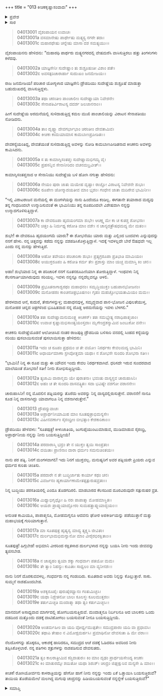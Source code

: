 +++
title = "013 ಕೀಚಕಕೃಷ್ಣಾಸಂವಾದಃ"
+++

<details><summary>ಪ್ರವೇಶ</summary>


।।   ಓಂ ಓಂ ನಮೋ ನಾರಾಯಣಾಯ।।   ಶ್ರೀ ವೇದವ್ಯಾಸಾಯ ನಮಃ ।।

ಶ್ರೀ ಕೃಷ್ಣದ್ವೈಪಾಯನ ವೇದವ್ಯಾಸ ವಿರಚಿತ  

**ಶ್ರೀ ಮಹಾಭಾರತ**

**ವಿರಾಟ ಪರ್ವ**

**ಕೀಚಕವಧ ಪರ್ವ**

**ಅಧ್ಯಾಯ 13**

</details>


<details><summary>ಸಾರ</summary>

ದ್ರೌಪದಿಯನ್ನು ನೋಡಿ ಮೋಹಿತನಾದ ಕೀಚಕನು ಅಕ್ಕ ಸುದೇಷ್ಣೆಯಲ್ಲಿ ಅವಳ್ಯಾರೆಂದು ವಿಚಾರಿಸುವುದು (1-9). ಕೀಚಕನು ದ್ರೌಪದಿಯನ್ನು ಪುಸಲಾಯಿಸಿದುದು (10-12) ಮತ್ತು ದ್ರೌಪದಿಯು ಅವನನ್ನು ಎಚ್ಚರಿಸುವುದು (13-21).

</details>



> 04013001 ವೈಶಂಪಾಯನ ಉವಾಚ।  
04013001a ವಸಮಾನೇಷು ಪಾರ್ಥೇಷು ಮತ್ಸ್ಯಸ್ಯ ನಗರೇ ತದಾ।  
04013001c ಮಹಾರಥೇಷು ಚನ್ನೇಷು ಮಾಸಾ ದಶ ಸಮತ್ಯಯುಃ।।

ವೈಶಂಪಾಯನನು ಹೇಳಿದನು: “ಮಹಾರಥಿ ಪಾರ್ಥರು ಮತ್ಯ್ಸನಗರದಲ್ಲಿ ವೇಷಮರೆಸಿ ವಾಸಿಸುತ್ತಿರಲು ಹತ್ತು ತಿಂಗಳುಗಳು ಕಳೆದವು.

> 04013002a ಯಾಜ್ಞಸೇನೀ ಸುದೇಷ್ಣಾಂ ತು ಶುಶ್ರೂಷಂತೀ ವಿಶಾಂ ಪತೇ।  
04013002c ಅವಸತ್ಪರಿಚಾರಾರ್ಹಾ ಸುದುಃಖಂ ಜನಮೇಜಯ।।

ರಾಜ ಜನಮೇಜಯ! ಪರಿಚಾರ ಯೋಗ್ಯಳಾದ ಯಾಜ್ಞಸೇನಿ ದ್ರೌಪದಿಯು ಸುದೇಷ್ಣೆಯ ಶುಶ್ರೂಷೆ ಮಾಡುತ್ತಾ ಬಹುದುಃಖದಲ್ಲಿ ವಾಸಿಸುತ್ತಿದ್ದಳು.

> 04013003a ತಥಾ ಚರಂತೀಂ ಪಾಂಚಾಲೀಂ ಸುದೇಷ್ಣಾಯಾ ನಿವೇಶನೇ।  
04013003c ಸೇನಾಪತಿರ್ವಿರಾಟಸ್ಯ ದದರ್ಶ ಜಲಜಾನನಾಂ।।

ಹೀಗೆ ಸುದೇಷ್ಣೆಯ ಅರಮನೆಯಲ್ಲಿ ಸುಳಿದಾಡುತ್ತಿದ್ದ ಕಮಲ ಮುಖಿ ಪಾಂಚಾಲಿಯನ್ನು ವಿರಾಟನ ಸೇನಾಪತಿಯು ನೋಡಿದನು.

> 04013004a ತಾಂ ದೃಷ್ಟ್ವಾ ದೇವಗರ್ಭಾಭಾಂ ಚರಂತೀಂ ದೇವತಾಮಿವ।  
04013004c ಕೀಚಕಃ ಕಾಮಯಾಮಾಸ ಕಾಮಬಾಣಪ್ರಪೀಡಿತಃ।।

ದೇವಕನ್ಯೆಯಂತಿದ್ದ, ದೇವತೆಯಂತೆ ಸುಳಿದಾಡುತ್ತಿದ್ದ ಅವಳನ್ನು ನೋಡಿ ಕಾಮಬಾಣಪೀಡಿತನಾದ ಕೀಚಕನು ಅವಳನ್ನು ಕಾಮಿಸಿದನು.

> 04013005a ಸ ತು ಕಾಮಾಗ್ನಿಸಂತಪ್ತಃ ಸುದೇಷ್ಣಾಮಭಿಗಮ್ಯ ವೈ।  
04013005c ಪ್ರಹಸನ್ನಿವ ಸೇನಾನೀರಿದಂ ವಚನಮಬ್ರವೀತ್।।

ಕಾಮಾಗ್ನಿಸಂತಪ್ತನಾದ ಆ ಸೇನಾನಿಯು ಸುದೇಷ್ಣೆಯ ಬಳಿ ಹೋಗಿ ನಗುತ್ತಾ ಹೇಳಿದನು:

> 04013006a ನೇಯಂ ಪುರಾ ಜಾತು ಮಯೇಹ ದೃಷ್ಟಾ।
	ರಾಜ್ಞೋ ವಿರಾಟಸ್ಯ ನಿವೇಶನೇ ಶುಭಾ।  
> 04013006c ರೂಪೇಣ ಚೋನ್ಮಾದಯತೀವ ಮಾಂ ಭೃಶಂ।
	ಗಂಧೇನ ಜಾತಾ ಮದಿರೇವ ಭಾಮಿನೀ।।  

“ಇಲ್ಲಿ ವಿರಾಟರಾಜನ ಮನೆಯಲ್ಲಿ ಈ ಮಂಗಳೆಯನ್ನು ನಾನು ಹಿಂದೆಂದೂ ಕಂಡಿಲ್ಲ. ಈಗತಾನೇ ತಯಾರಾದ ಮದ್ಯವು ತನ್ನ ಗಂಧದಿಂದಲೇ ಉನ್ಮಾದಿಸುವಂತೆ ಈ ಭಾಮಿನಿಯು ತನ್ನ ರೂಪದಿಂದಲೇ ವಿಶೇಷವಾಗಿ ನನ್ನನ್ನು ಉನ್ಮಾದಗೊಳಿಸುತ್ತಿದ್ದಾಳೆ.

> 04013007a ಕಾ ದೇವರೂಪಾ ಹೃದಯಂಗಮಾ ಶುಭೇ।
	ಆಚಕ್ಷ್ವ ಮೇ ಕಾ ಚ ಕುತಶ್ಚ ಶೋಭನಾ।  
> 04013007c ಚಿತ್ತಂ ಹಿ ನಿರ್ಮಥ್ಯ ಕರೋತಿ ಮಾಂ ವಶೇ।
	ನ ಚಾನ್ಯದತ್ರೌಷಧಮದ್ಯ ಮೇ ಮತಂ।।  

ಶುಭೇ! ಈ ದೇವರೂಪಿ ಹೃದಯಂಗಮೆ ಯಾರು? ಈ ಶೋಭನೆಯು ಯಾರು ಮತ್ತು ಎಲ್ಲಿಂದ ಬಂದವಳು ಎನ್ನುವುದನ್ನು ನನಗೆ ಹೇಳು. ನನ್ನ ಚಿತ್ತವನ್ನು ಕಡೆದು ನನ್ನನ್ನು ವಶಪಡಿಸಿಕೊಳ್ಳುತ್ತಿದ್ದಾಳೆ. ಇದಕ್ಕೆ ಇವಳಲ್ಲದೇ ಬೇರೆ ಔಷಧವೇ ಇಲ್ಲ ಎಂದು ನನ್ನ ಮನಸ್ಸು ಹೇಳುತ್ತಿದೆ.

> 04013008a ಅಹೋ ತವೇಯಂ ಪರಿಚಾರಿಕಾ ಶುಭಾ।
	ಪ್ರತ್ಯಗ್ರರೂಪಾ ಪ್ರತಿಭಾತಿ ಮಾಮಿಯಂ।  
> 04013008c ಅಯುಕ್ತರೂಪಂ ಹಿ ಕರೋತಿ ಕರ್ಮ ತೇ।
	ಪ್ರಶಾಸ್ತು ಮಾಂ ಯಚ್ಚ ಮಮಾಸ್ತಿ ಕಿಂ ಚನ।।  

ಅಹಾ! ಶುಭೆಯಾದ ನಿನ್ನ ಈ ಪರಿಚಾರಿಕೆ ನನಗೆ ನೂತನರೂಪಿಣಿಯಾಗಿ ತೋರುತ್ತಿದ್ದಾಳೆ. ಇಂಥವಳು ನಿನ್ನ ಕೆಲಸಗಾರ್ತಿಯಾಗಿರುವುದು ಸರಿಯಲ್ಲ. ಇವಳು ನನ್ನನ್ನೂ ನನ್ನದೆಲ್ಲವನ್ನೂ ಆಳಲಿ.

> 04013009a ಪ್ರಭೂತನಾಗಾಶ್ವರಥಂ ಮಹಾಧನಂ।
	ಸಮೃದ್ಧಿಯುಕ್ತಂ ಬಹುಪಾನಭೋಜನಂ।  
> 04013009c ಮನೋಹರಂ ಕಾಂಚನಚಿತ್ರಭೂಷಣಂ।
	ಗೃಹಂ ಮಹಚ್ಚೋಭಯತಾಮಿಯಂ ಮಮ।।   

ಹೇರಳವಾದ ಆನೆ, ಕುದುರೆ, ತೇರುಗಳನ್ನುಳ್ಳ; ಮಹಾಧನವುಳ್ಳ, ಸಮೃದ್ಧವಾದ ಪಾನ-ಭೋಜನ ವಿಪುಲತೆಯುಳ್ಳ, ಮನೋಹರ ಚಿನ್ನದ ಚಿತ್ರಗಳಿಂದ ಭೂಷಿತವಾದ ನನ್ನ ದೊಡ್ಡ ಅರಮನೆಯನ್ನು ಇವಳು ಬೆಳಗಲಿ.”

> 04013010a ತತಃ ಸುದೇಷ್ಣಾಮನುಮಂತ್ರ್ಯ ಕೀಚಕಸ್।
	ತತಃ ಸಮಭ್ಯೇತ್ಯ ನರಾಧಿಪಾತ್ಮಜಾಂ।   
> 04013010c ಉವಾಚ ಕೃಷ್ಣಾಮಭಿಸಾಂತ್ವಯಂಸ್ತದಾ।
	ಮೃಗೇಂದ್ರಕನ್ಯಾಮಿವ ಜಂಬುಕೋ ವನೇ।।  

ಕೀಚಕನು ಸುದೇಷ್ಣೆಯೊಡನೆ ಆಲೋಚಿಸಿದ ನಂತರ ರಾಜಪುತ್ರಿ ದ್ರೌಪದಿಯ ಬಳಿಸಾರಿ ವನದಲ್ಲಿ ಸಿಂಹದ ಕನ್ಯೆಯನ್ನು ನರಿಯು ಪುಸಲಾಯಿಸುವಂತೆ ಪುಸಲಾಯಿಸುತ್ತಾ ಹೇಳಿದನು:

> 04013011a ಇದಂ ಚ ರೂಪಂ ಪ್ರಥಮಂ ಚ ತೇ ವಯೋ।
	ನಿರರ್ಥಕಂ ಕೇವಲಮದ್ಯ ಭಾಮಿನಿ।  
> 04013011c ಅಧಾರ್ಯಮಾಣಾ ಸ್ರಗಿವೋತ್ತಮಾ ಯಥಾ।
	ನ ಶೋಭಸೇ ಸುಂದರಿ ಶೋಭನಾ ಸತೀ।।  

“ಭಾಮಿನಿ! ನಿನ್ನ ಈ ರೂಪ ಮತ್ತು ಈ ಯೌವನ ಇಂದು ಕೇವಲ ನಿರರ್ಥಕವಾಗಿವೆ. ಧರಿಸದೇ ಇರುವ ಸುಂದರವಾದ ಮಾಲೆಯಂತೆ ಶೋಭನಾ! ಸತೀ! ನೀನು ಶೋಭಿಸುತ್ತಿದ್ದೀಯೆ.

> 04013012a ತ್ಯಜಾಮಿ ದಾರಾನ್ಮಮ ಯೇ ಪುರಾತನಾ।
	ಭವಂತು ದಾಸ್ಯಸ್ತವ ಚಾರುಹಾಸಿನಿ।  
> 04013012c ಅಹಂ ಚ ತೇ ಸುಂದರಿ ದಾಸವತ್ಸ್ಥಿತಃ।
	ಸದಾ ಭವಿಷ್ಯೇ ವಶಗೋ ವರಾನನೇ।।  

ಚಾರುಹಾಸಿನೀ! ನನ್ನ ಮೊದಲಿನ ಪತ್ನಿಯರನ್ನು ತೊರೆದು ಅವರನ್ನು ನಿನ್ನ ದಾಸ್ಯದಲ್ಲಿರುಸುತ್ತೇನೆ. ವರಾನನೇ! ನಾನೂ ಕೂಡ ನಿನ್ನ ದಾಸನಾಗಿದ್ದು ಯಾವಾಗಲೂ ನಿನ್ನ ವಶನಾಗಿರುತ್ತೇನೆ.”

> 04013013 ದ್ರೌಪದ್ಯುವಾಚ।  
04013013a ಅಪ್ರಾರ್ಥನೀಯಾಮಿಹ ಮಾಂ ಸೂತಪುತ್ರಾಭಿಮನ್ಯಸೇ।  
04013013c ವಿಹೀನವರ್ಣಾಂ ಸೈರಂಧ್ರೀಂ ಬೀಭತ್ಸಾಂ ಕೇಶಕಾರಿಕಾಂ।।

ದ್ರೌಪದಿಯು ಹೇಳಿದಳು: “ಸೂತಪುತ್ರ! ಕೀಳುಜಾತಿಯ, ಜುಗುಪ್ಸೆಯುಂಟುಮಾಡುವ, ಮುಡಿಮಾಡುವ ಸೈರಂಧ್ರಿ, ಅಪ್ರಾರ್ಥನೀಯ ನನ್ನನ್ನು ನೀನು ಬಯಸುತ್ತಿದ್ದೀಯೆ!

> 04013014a ಪರದಾರಾಸ್ಮಿ ಭದ್ರಂ ತೇ ನ ಯುಕ್ತಂ ತ್ವಯಿ ಸಾಂಪ್ರತಂ।  
04013014c ದಯಿತಾಃ ಪ್ರಾಣಿನಾಂ ದಾರಾ ಧರ್ಮಂ ಸಮನುಚಿಂತಯ।।

ನಾನು ಪರ ಪತ್ನಿ. ನಿನಗೆ ಮಂಗಳವಾಗಲಿ! ಇದು ನಿನಗೆ ಯುಕ್ತವಲ್ಲ. ಮನುಷ್ಯರಿಗೆ ಅವರ ಪತ್ನಿಯರೇ ಪ್ರಿಯರು ಎನ್ನುವ ಧರ್ಮದ ಕುರಿತು ಚಿಂತಿಸು.

> 04013015a ಪರದಾರೇ ನ ತೇ ಬುದ್ಧಿರ್ಜಾತು ಕಾರ್ಯಾ ಕಥಂ ಚನ।  
04013015c ವಿವರ್ಜನಂ ಹ್ಯಕಾರ್ಯಾಣಾಮೇತತ್ಸತ್ಪುರುಷವ್ರತಂ।।

ನಿನ್ನ ಬುದ್ಧಿಯು ಪರಸತಿಯರಲ್ಲಿ ಎಂದೂ ತೊಡಗದಿರಲಿ. ಮಾಡಬಾರದ ಕೆಲಸದಿಂದ ದೂರವಿರುವುದೇ ಸತ್ಪುರುಷರ ವ್ರತ.

> 04013016a ಮಿಥ್ಯಾಭಿಗೃಧ್ನೋ ಹಿ ನರಃ ಪಾಪಾತ್ಮಾ ಮೋಹಮಾಸ್ಥಿತಃ।  
04013016c ಅಯಶಃ ಪ್ರಾಪ್ನುಯಾದ್ಘೋರಂ ಸುಮಹತ್ಪ್ರಾಪ್ನುಯಾದ್ಭಯಂ।।

ಅನುಚಿತ ಕಾಮಿಯೂ, ಪಾಪಾತ್ಮನೂ, ಮೋಹಮಗ್ನನೂ ಆದವನು ಘೋರ ಅಪಕೀರ್ತಿಯನ್ನು ಪಡೆಯುತ್ತಾನೆ ಮತ್ತು ಮಹಾಭಯಕ್ಕೆ ಗುರಿಯಾಗುತ್ತಾನೆ.

> 04013017a ಮಾ ಸೂತಪುತ್ರ ಹೃಷ್ಯಸ್ವ ಮಾದ್ಯ ತ್ಯಕ್ಷ್ಯಸಿ ಜೀವಿತಂ।   
04013017c ದುರ್ಲಭಾಮಭಿಮನ್ವಾನೋ ಮಾಂ ವೀರೈರಭಿರಕ್ಷಿತಾಂ।।

ಸೂತಪುತ್ರ! ಹಿಗ್ಗಬೇಡ! ಅಭಿಮಾನಿ ವೀರರಿಂದ ರಕ್ಷಿತಳಾದ ದುರ್ಲಭಳಾದ ನನ್ನನ್ನು ಬಯಸಿ ನೀನು ಇಂದು ಜೀವವನ್ನು ತ್ಯಜಿಸಬೇಡ.

> 04013018a ನ ಚಾಪ್ಯಹಂ ತ್ವಯಾ ಶಕ್ಯಾ ಗಂಧರ್ವಾಃ ಪತಯೋ ಮಮ।  
04013018c ತೇ ತ್ವಾಂ ನಿಹನ್ಯುಃ ಕುಪಿತಾಃ ಸಾಧ್ವಲಂ ಮಾ ವ್ಯನೀನಶಃ।।

ನಾನು ನಿನಗೆ ದೊರಕುವವಳಲ್ಲ. ಗಂಧರ್ವರು ನನ್ನ ಗಂಡಂದಿರು. ಕುಪಿತರಾದ ಅವರು ನಿನ್ನನ್ನು ಕೊಲ್ಲುತ್ತಾರೆ. ಸಾಕು. ಸುಮ್ಮನೆ ನಾಶಹೊಂದಬೇಡ.

> 04013019a ಅಶಕ್ಯರೂಪೈಃ ಪುರುಷೈರಧ್ವಾನಂ ಗಂತುಮಿಚ್ಛಸಿ।  
04013019c ಯಥಾ ನಿಶ್ಚೇತನೋ ಬಾಲಃ ಕೂಲಸ್ಥಃ ಕೂಲಮುತ್ತರಂ।  
04013019e ತರ್ತುಮಿಚ್ಛತಿ ಮಂದಾತ್ಮಾ ತಥಾ ತ್ವಂ ಕರ್ತುಮಿಚ್ಛಸಿ।।

ಮಾನವರಿಗೆ ಅಸಾಧ್ಯವಾದ ಮಾರ್ಗದಲ್ಲಿ ಹೋಗಬಯಸುತ್ತಿರುವೆ. ಮಂದಾತ್ಮನೂ ನಿರ್ಬಲನೂ ಆದ ಬಾಲಕನು ಒಂದು ದಡದಿಂದ ಮತ್ತೊಂದು ದಡಕ್ಕೆ ದಾಟಿಹೋಗಲು ಬಯಸುವಂತೆ ನೀನೂ ಬಯಸುತ್ತಿದ್ದೀಯೆ.

> 04013020a ಅಂತರ್ಮಹೀಂ ವಾ ಯದಿ ವೋರ್ಧ್ವಮುತ್ಪತೇಃ।
	ಸಮುದ್ರಪಾರಂ ಯದಿ ವಾ ಪ್ರಧಾವಸಿ।  
> 04013020c ತಥಾಪಿ ತೇಷಾಂ ನ ವಿಮೋಕ್ಷಮರ್ಹಸಿ।
	ಪ್ರಮಾಥಿನೋ ದೇವಸುತಾ ಹಿ ಮೇ ವರಾಃ।।  

ನೆಲದೊಳಗನ್ನು ಹೊಕ್ಕರೂ, ಆಕಾಶಕ್ಕೆ ಹಾರಿದರೂ, ಸಮುದ್ರದ ಆಚೆ ದಡಕ್ಕೆ ಓಡಿದರೂ ಅವರಿಂದ ನೀನು ತಪ್ಪಿಸಿಕೊಳ್ಳಲಾರೆ. ನನ್ನ ಪತಿಗಳು ಶತ್ರುಗಳನ್ನು ನಾಶಪಡಿಸುವ ದೇವಸುತರು.

> 04013021a ತ್ವಂ ಕಾಲರಾತ್ರೀಮಿವ ಕಶ್ಚಿದಾತುರಃ।
	ಕಿಂ ಮಾಂ ದೃಢಂ ಪ್ರಾರ್ಥಯಸೇಽದ್ಯ ಕೀಚಕ।  
> 04013021c ಕಿಂ ಮಾತುರಮ್ಕೇ ಶಯಿತೋ ಯಥಾ ಶಿಶುಶ್।
	ಚಂದ್ರಂ ಜಿಘೃಕ್ಷುರಿವ ಮನ್ಯಸೇ ಹಿ ಮಾಂ।।  

ಕೀಚಕ! ರೋಗಿಯೋರ್ವನು ಕಾಳರಾತ್ರಿಯನ್ನು ಹೇಗೋ ಹಾಗೆ ನೀನು ನನ್ನನ್ನು ಇಂದು ಏಕೆ ಒತ್ತಾಯಿಸಿ ಬಯಸುತ್ತಿರುವೆ? ತಾಯಿಯ ತೊಡೆಯಮೇಲೆ ಮಲಗಿದ್ದ ಮಗುವು ಚಂದ್ರನನ್ನು ಹಿಡಿಯಬಯಸುವಂತೆ ನನ್ನನ್ನೇಕೆ ಬಯಸುತ್ತಿರುವೆ?”

<details><summary>ಸಮಾಪ್ತಿ</summary>


ಇತಿ ಶ್ರೀ ಮಹಾಭಾರತೇ ವಿರಾಟಪರ್ವಣಿ ಕೀಚಕವಧಪರ್ವಣಿ ಕೀಚಕಕೃಷ್ಣಾಸಂವಾದೇ ತ್ರಯೋದಶೋಽಧ್ಯಾಯಃ।  
ಇದು ಶ್ರೀ ಮಹಾಭಾರತದಲ್ಲಿ ವಿರಾಟಪರ್ವದಲ್ಲಿ ಕೀಚಕವಧಪರ್ವದಲ್ಲಿ ಕೀಚಕಕೃಷ್ಣಸಂವಾದದಲ್ಲಿ ಹದಿಮೂರನೆಯ ಅಧ್ಯಾಯವು.

</details>
